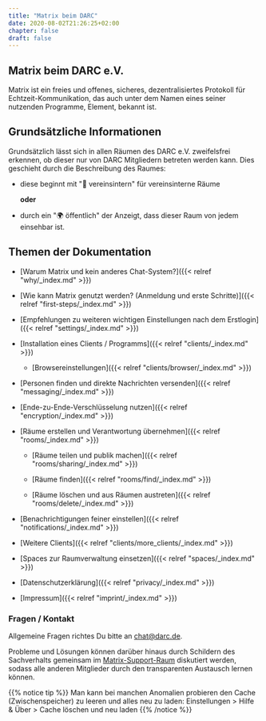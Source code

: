 ```yaml
---
title: "Matrix beim DARC"
date: 2020-08-02T21:26:25+02:00
chapter: false
draft: false
---
```


## Matrix beim DARC e.V.
Matrix ist ein freies und offenes, sicheres, dezentralisiertes Protokoll für Echtzeit-Kommunikation, das auch unter dem Namen eines seiner nutzenden Programme, Element, bekannt ist.

<object data="/images/matrix_interactive.svg" type="image/svg+xml" style="width: 1280px; max-width: 100%"></object>

## Grundsätzliche Informationen

Grundsätzlich lässt sich in allen Räumen des DARC e.V. zweifelsfrei erkennen, ob dieser nur von DARC Mitgliedern betreten werden kann.
Dies geschieht durch die Beschreibung des Raumes:
- diese beginnt mit "🔐 vereinsintern" für vereinsinterne Räume

  **oder**

- durch ein "🌍 öffentlich" der Anzeigt, dass dieser Raum von jedem einsehbar ist.


## Themen der Dokumentation

* [Warum Matrix und kein anderes Chat-System?]({{< relref "why/_index.md" >}})
* [Wie kann Matrix genutzt werden? (Anmeldung und erste Schritte)]({{< relref "first-steps/_index.md" >}})

* [Empfehlungen zu weiteren wichtigen Einstellungen nach dem Erstlogin]({{< relref "settings/_index.md" >}})

* [Installation eines Clients / Programms]({{< relref "clients/_index.md" >}})

    * [Browsereinstellungen]({{< relref "clients/browser/_index.md" >}})

* [Personen finden und direkte Nachrichten versenden]({{< relref "messaging/_index.md" >}})

* [Ende-zu-Ende-Verschlüsselung nutzen]({{< relref "encryption/_index.md" >}})

* [Räume erstellen und Verantwortung übernehmen]({{< relref "rooms/_index.md" >}})

    * [Räume teilen und publik machen]({{< relref "rooms/sharing/_index.md" >}})

    * [Räume finden]({{< relref "rooms/find/_index.md" >}})

    * [Räume löschen und aus Räumen austreten]({{< relref "rooms/delete/_index.md" >}})

* [Benachrichtigungen feiner einstellen]({{< relref "notifications/_index.md" >}})

* [Weitere Clients]({{< relref "clients/more_clients/_index.md" >}})

* [Spaces zur Raumverwaltung einsetzen]({{< relref "spaces/_index.md" >}})

* [Datenschutzerklärung]({{< relref "privacy/_index.md" >}})

* [Impressum]({{< relref "imprint/_index.md" >}})


### Fragen / Kontakt

Allgemeine Fragen richtes Du bitte an [chat@darc.de](mailto:chat@darc.de).

Probleme und Lösungen können darüber hinaus durch Schildern des Sachverhalts gemeinsam im [Matrix-Support-Raum](https://matrix.to/#/#hilfe:darc.de) diskutiert werden, sodass alle anderen Mitglieder durch den transparenten Austausch lernen können.

{{% notice tip %}}
Man kann bei manchen Anomalien probieren den Cache (Zwischenspeicher) zu leeren und alles neu zu laden: Einstellungen > Hilfe & Über > Cache löschen und neu laden
{{% /notice %}}
